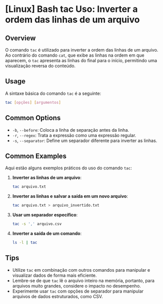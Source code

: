 # [Linux] Bash tac Uso: Inverter a ordem das linhas de um arquivo

## Overview
O comando `tac` é utilizado para inverter a ordem das linhas de um arquivo. Ao contrário do comando `cat`, que exibe as linhas na ordem em que aparecem, o `tac` apresenta as linhas do final para o início, permitindo uma visualização reversa do conteúdo.

## Usage
A sintaxe básica do comando `tac` é a seguinte:

```bash
tac [opções] [argumentos]
```

## Common Options
- `-b`, `--before`: Coloca a linha de separação antes da linha.
- `-r`, `--regex`: Trata a expressão como uma expressão regular.
- `-s`, `--separator`: Define um separador diferente para inverter as linhas.

## Common Examples
Aqui estão alguns exemplos práticos do uso do comando `tac`:

1. **Inverter as linhas de um arquivo**:
   ```bash
   tac arquivo.txt
   ```

2. **Inverter as linhas e salvar a saída em um novo arquivo**:
   ```bash
   tac arquivo.txt > arquivo_invertido.txt
   ```

3. **Usar um separador específico**:
   ```bash
   tac -s ',' arquivo.csv
   ```

4. **Inverter a saída de um comando**:
   ```bash
   ls -l | tac
   ```

## Tips
- Utilize `tac` em combinação com outros comandos para manipular e visualizar dados de forma mais eficiente.
- Lembre-se de que `tac` lê o arquivo inteiro na memória, portanto, para arquivos muito grandes, considere o impacto no desempenho.
- Experimente usar `tac` com opções de separador para manipular arquivos de dados estruturados, como CSV.